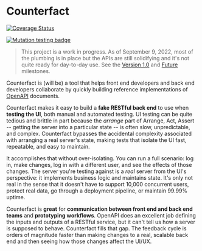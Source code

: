 # Counterfact

[![Coverage Status](https://coveralls.io/repos/github/pmcelhaney/counterfact/badge.svg)](https://coveralls.io/github/pmcelhaney/counterfact)

[![Mutation testing badge](https://img.shields.io/endpoint?style=flat&url=https%3A%2F%2Fbadge-api.stryker-mutator.io%2Fgithub.com%2Fpmcelhaney%2Fcounterfact%2Fmain)](https://dashboard.stryker-mutator.io/reports/github.com/pmcelhaney/counterfact/main)

> This project is a work in progress. As of September 9, 2022, most of the plumbing is in place but the APIs are still solidifying and it's not quite ready for day-to-day use. See the [Version 1.0](https://github.com/pmcelhaney/counterfact/milestone/3) and [Future](https://github.com/pmcelhaney/counterfact/milestone/5) milestones.

Counterfact is (will be) a tool that helps front end developers and back end developers collaborate by quickly building reference implementations of [OpenAPI](https://www.openapis.org/) documents.

Counterfact makes it easy to build a **fake RESTful back end** to use when **testing the UI**, both manual and automated testing. UI testing can be quite tedious and brittle in part because the _arrange_ part of Arrange, Act, Assert -- getting the server into a particular state -- is often slow, unpredictable, and complex. Counterfact bypasses the accidental complexity associated with arranging a real server's state, making tests that isolate the UI fast, repeatable, and easy to maintain.

It accomplishes that without over-isolating. You can run a full scenario: log in, make changes, log in with a different user, and see the effects of those changes. The server you're testing against is a _real_ server from the UI's perspective: it implements business logic and maintains state. It's only not real in the sense that it doesn't have to support 10,000 concurrent users, protect real data, go through a deployment pipeline, or maintain 99.99% uptime.

Counterfact is **great** for **communication between front end and back end teams** and **prototyping workflows**. OpenAPI does an excellent job defining the inputs and outputs of a RESTful service, but it can't tell us how a server is supposed to behave. Counterfact fills that gap. The feedback cycle is orders of magnitude faster than making changes to a real, scalable back end and then seeing how those changes affect the UI/UX.
